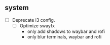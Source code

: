 ## system

- [ ] Deprecate i3 config.
  - [ ] Optimize swayfx
    - only add shadows to waybar and rofi
    - only blur terminals, waybar and rofi
